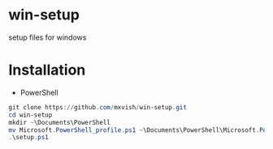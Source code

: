 # win-setup
setup files for windows

# Installation
- PowerShell
```ps1
git clone https://github.com/mxvish/win-setup.git
cd win-setup
mkdir ~\Documents\PowerShell
mv Microsoft.PowerShell_profile.ps1 ~\Documents\PowerShell\Microsoft.PowerShell_profile.ps1
.\setup.ps1
```
